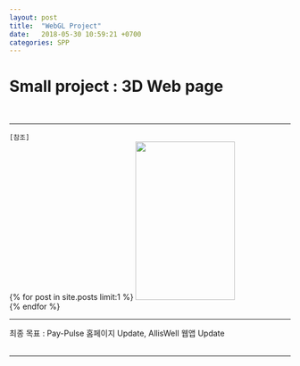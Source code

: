 ```yaml
---
layout: post
title:  "WebGL Project"
date:   2018-05-30 10:59:21 +0700
categories: SPP
---
```

<h1> Small project : 3D Web page </h1> <br>

---
`[참조]` <br>
{% for post in site.posts limit:1 %}
<img src="https://paypulse.github.io/assets/images/webGLStudy.png" width="178" height="284"/>  
{% endfor %}
<br>

---
<div class="redFont"> 최종 목표 : Pay-Pulse 홈페이지 Update, AllisWell 웹앱 Update <br>
</div><br>

---
